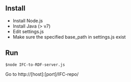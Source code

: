 ## Install
* Install Node.js
* Install Java (> v7)
* Edit settings.js
* Make sure the specified base_path in settings.js exist

## Run
```$node IFC-to-RDF-server.js```

Go to http://[host]:[port]/IFC-repo/

